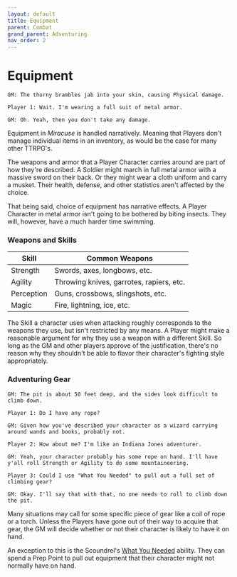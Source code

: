 ```yaml
---
layout: default
title: Equipment
parent: Combat
grand_parent: Adventuring
nav_order: 2
---
```


# Equipment

    GM: The thorny brambles jab into your skin, causing Physical damage.

    Player 1: Wait. I'm wearing a full suit of metal armor.

    GM: Oh. Yeah, then you don't take any damage.

Equipment in _Miracuse_ is handled narratively. Meaning that Players don't manage individual items in an inventory, as would be the case for many other TTRPG's.

The weapons and armor that a Player Character carries around are part of how they're described. A Soldier might march in full metal armor with a massive sword on their back. Or they might wear a cloth uniform and carry a musket. Their health, defense, and other statistics aren't affected by the choice.

That being said, choice of equipment has narrative effects. A Player Character in metal armor isn't going to be bothered by biting insects. They will, however, have a much harder time swimming.

### Weapons and Skills

| Skill      | Common Weapons                           |
| ---------- | ---------------------------------------- |
| Strength   | Swords, axes, longbows, etc.             |
| Agility    | Throwing knives, garrotes, rapiers, etc. |
| Perception | Guns, crossbows, slingshots, etc.        |
| Magic      | Fire, lightning, ice, etc.               |

The Skill a character uses when attacking roughly corresponds to the weapons they use, but isn't restricted by any means. A Player might make a reasonable argument for why they use a weapon with a different Skill. So long as the GM and other players approve of the justification, there's no reason why they shouldn't be able to flavor their character's fighting style appropriately.

### Adventuring Gear

    GM: The pit is about 50 feet deep, and the sides look difficult to climb down.

    Player 1: Do I have any rope?

    GM: Given how you've described your character as a wizard carrying around wands and books, probably not.

    Player 2: How about me? I'm like an Indiana Jones adventurer.

    GM: Yeah, your character probably has some rope on hand. I'll have y'all roll Strength or Agility to do some mountaineering.

    Player 3: Could I use "What You Needed" to pull out a full set of climbing gear?

    GM: Okay. I'll say that with that, no one needs to roll to climb down the pit.

Many situations may call for some specific piece of gear like a coil of rope or a torch. Unless the Players have gone out of their way to acquire that gear, the GM will decide whether or not their character is likely to have it on hand.

An exception to this is the Scoundrel's [What You Needed](../../classes/scoundrel/index.md) ability. They can spend a Prep Point to pull out equipment that their character might not normally have on hand.
